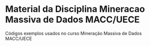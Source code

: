 # Material da Disciplina Mineracao Massiva de Dados MACC/UECE

Códigos exemplos usados no curso Mineração Massiva de Dados MACC/UECE
